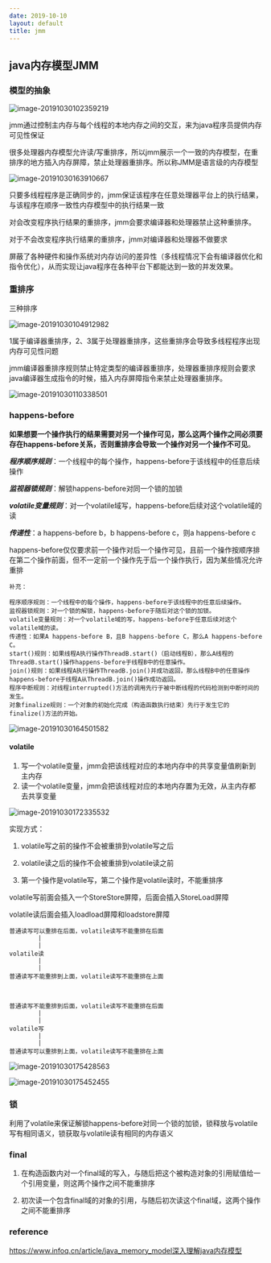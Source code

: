 ```yaml
---
date: 2019-10-10
layout: default
title: jmm
---
```


## java内存模型JMM 

### 模型的抽象

![image-20191030102359219](https://github.com/garydai/garydai.github.com/raw/master/_posts/pic/image-20191030102359219.png)

jmm通过控制主内存与每个线程的本地内存之间的交互，来为java程序员提供内存可见性保证

很多处理器内存模型允许读/写重排序，所以jmm展示一个一致的内存模型，在重排序的地方插入内存屏障，禁止处理器重排序。所以称JMM是语言级的内存模型

![image-20191030163910667](https://github.com/garydai/garydai.github.com/raw/master/_posts/pic/image-20191030163910667.png)

只要多线程程序是正确同步的，jmm保证该程序在任意处理器平台上的执行结果，与该程序在顺序一致性内存模型中的执行结果一致

对会改变程序执行结果的重排序，jmm会要求编译器和处理器禁止这种重排序。

对于不会改变程序执行结果的重排序，jmm对编译器和处理器不做要求

屏蔽了各种硬件和操作系统对内存访问的差异性（多线程情况下会有编译器优化和指令优化），从而实现让java程序在各种平台下都能达到一致的并发效果。



### 重排序

三种排序

![image-20191030104912982](https://github.com/garydai/garydai.github.com/raw/master/_posts/pic/image-20191030104912982.png)

1属于编译器重排序，2、3属于处理器重排序，这些重排序会导致多线程程序出现内存可见性问题

jmm编译器重排序规则禁止特定类型的编译器重排序，处理器重排序规则会要求java编译器生成指令的时候，插入内存屏障指令来禁止处理器重排序。

![image-20191030110338501](https://github.com/garydai/garydai.github.com/raw/master/_posts/pic/image-20191030110338501.png)

### happens-before

**如果想要一个操作执行的结果需要对另一个操作可见，那么这两个操作之间必须要存在happens-before关系，否则重排序会导致一个操作对另一个操作不可见**。

***程序顺序规则***：一个线程中的每个操作，happens-before于该线程中的任意后续操作

***监视器锁规则***：解锁happens-before对同一个锁的加锁

***volatile变量规则***：对一个volatile域写，happens-before后续对这个volatile域的读

***传递性***：a happens-before b，b happens-before c，则a happens-before c

happens-before仅仅要求前一个操作对后一个操作可见，且前一个操作按顺序排在第二个操作前面，但不一定前一个操作先于后一个操作执行，因为某些情况允许重排

```
补充：

程序顺序规则：一个线程中的每个操作，happens-before于该线程中的任意后续操作。
监视器锁规则：对一个锁的解锁，happens-before于随后对这个锁的加锁。
volatile变量规则：对一个volatile域的写，happens-before于任意后续对这个volatile域的读。 
传递性：如果A happens-before B，且B happens-before C，那么A happens-before C。
start()规则：如果线程A执行操作ThreadB.start()（启动线程B），那么A线程的ThreadB.start()操作happens-before于线程B中的任意操作。
join()规则：如果线程A执行操作ThreadB.join()并成功返回，那么线程B中的任意操作happens-before于线程A从ThreadB.join()操作成功返回。
程序中断规则：对线程interrupted()方法的调用先行于被中断线程的代码检测到中断时间的发生。 
对象finalize规则：一个对象的初始化完成（构造函数执行结束）先行于发生它的finalize()方法的开始。
```

![image-20191030164501582](https://github.com/garydai/garydai.github.com/raw/master/_posts/pic/image-20191030164501582.png)



#### volatile

1. 写一个volatile变量，jmm会把该线程对应的本地内存中的共享变量值刷新到主内存
2. 读一个volatile变量，jmm会把该线程对应的本地内存置为无效，从主内存都去共享变量

![image-20191030172335532](https://github.com/garydai/garydai.github.com/raw/master/_posts/pic/image-20191030172335532.png)

实现方式：

1. volatile写之前的操作不会被重排到volatile写之后

2. volatile读之后的操作不会被重排到volatile读之前

3. 第一个操作是volatile写，第二个操作是volatile读时，不能重排序

volatile写前面会插入一个StoreStore屏障，后面会插入StoreLoad屏障

volatile读后面会插入loadload屏障和loadstore屏障

```
普通读写可以重排在后面，volatile读写不能重排在后面
		|
		|
volatile读
		|		
		|
普通读写不能重排到上面，volatile读写不能重排在上面



普通读写不能重排到后面，volatile读写不能重排在后面
		|
		|
volatile写
		|
		|
普通读写可以重排到上面，volatile读写不能重排在上面
```

![image-20191030175428563](https://github.com/garydai/garydai.github.com/raw/master/_posts/pic/image-20191030175428563.png)

![image-20191030175452455](https://github.com/garydai/garydai.github.com/raw/master/_posts/pic/image-20191030175452455.png)

### 锁

利用了volatile来保证解锁happens-before对同一个锁的加锁，锁释放与volatile写有相同语义，锁获取与volatile读有相同的内存语义

### final

1. 在构造函数内对一个final域的写入，与随后把这个被构造对象的引用赋值给一个引用变量，则这两个操作之间不能重排序

2. 初次读一个包含final域的对象的引用，与随后初次读这个final域，这两个操作之间不能重排序

### reference

https://www.infoq.cn/article/java_memory_model深入理解java内存模型

